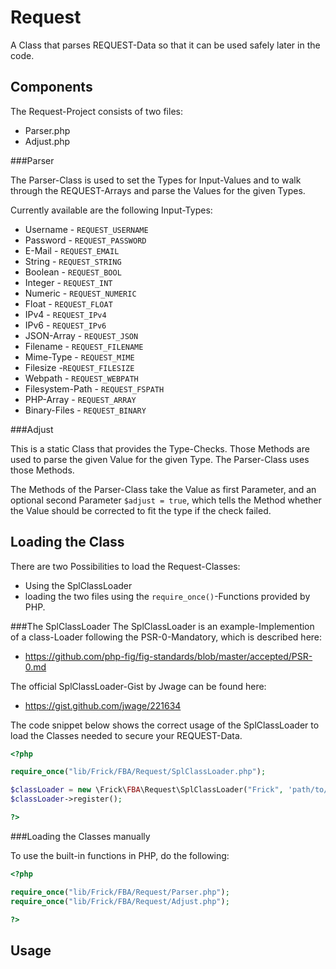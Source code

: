Request
=======
A Class that parses REQUEST-Data so that it can be used safely later in the code.

Components
----------
The Request-Project consists of two files:

* Parser.php
* Adjust.php

###Parser

The Parser-Class is used to set the Types for Input-Values and to walk through the REQUEST-Arrays and parse the Values for the given Types.

Currently available are the following Input-Types:

* Username - `REQUEST_USERNAME`
* Password - `REQUEST_PASSWORD`
* E-Mail - `REQUEST_EMAIL`
* String - `REQUEST_STRING`
* Boolean - `REQUEST_BOOL`
* Integer - `REQUEST_INT`
* Numeric - `REQUEST_NUMERIC`
* Float - `REQUEST_FLOAT`
* IPv4 - `REQUEST_IPv4`
* IPv6 - `REQUEST_IPv6`
* JSON-Array - `REQUEST_JSON`
* Filename - `REQUEST_FILENAME`
* Mime-Type - `REQUEST_MIME`
* Filesize -`REQUEST_FILESIZE`
* Webpath - `REQUEST_WEBPATH`
* Filesystem-Path - `REQUEST_FSPATH`
* PHP-Array - `REQUEST_ARRAY`
* Binary-Files - `REQUEST_BINARY`

###Adjust

This is a static Class that provides the Type-Checks.
Those Methods are used to parse the given Value for the given Type.
The Parser-Class uses those Methods.

The Methods of the Parser-Class take the Value as first Parameter, and an optional second Parameter `$adjust = true`, which tells the Method whether the Value should be corrected to fit the type if the check failed.

Loading the Class
-----------------

There are two Possibilities to load the Request-Classes:
* Using the SplClassLoader
* loading the two files using the `require_once()`-Functions provided by PHP.

###The SplClassLoader
The SplClassLoader is an example-Implemention of a class-Loader following the PSR-0-Mandatory, which is described here:

* https://github.com/php-fig/fig-standards/blob/master/accepted/PSR-0.md

The official SplClassLoader-Gist by Jwage can be found here:

* https://gist.github.com/jwage/221634

The code snippet below shows the correct usage of the SplClassLoader to load the Classes needed to secure your REQUEST-Data.

```php
<?php

require_once("lib/Frick/FBA/Request/SplClassLoader.php");

$classLoader = new \Frick\FBA\Request\SplClassLoader("Frick", 'path/to/your/project/lib');
$classLoader->register();

?>
```

###Loading the Classes manually

To use the built-in functions in PHP, do the following:

```php
<?php

require_once("lib/Frick/FBA/Request/Parser.php");
require_once("lib/Frick/FBA/Request/Adjust.php");

?>
```

Usage
-----














